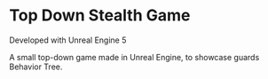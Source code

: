 # Top Down Stealth Game

Developed with Unreal Engine 5

A small top-down game made in Unreal Engine, to showcase guards Behavior Tree.
